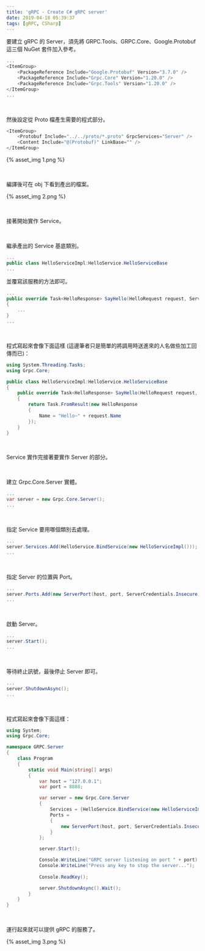 ```yaml
---
title: 'gRPC - Create C# gRPC server'
date: 2019-04-18 05:39:37
tags: [gRPC, CSharp]
---
```


要建立 gRPC 的 Server，須先將 GRPC.Tools、GRPC.Core、Google.Protobuf 這三個 NuGet 套件加入參考。  

<!-- More -->

```C#
...
<ItemGroup>
    <PackageReference Include="Google.Protobuf" Version="3.7.0" />
    <PackageReference Include="Grpc.Core" Version="1.20.0" />
    <PackageReference Include="Grpc.Tools" Version="1.20.0" />
</ItemGroup>
...
```

<br/>


然後設定從 Proto 檔產生需要的程式部分。  

```C#
<ItemGroup>
    <Protobuf Include="../../proto/*.proto" GrpcServices="Server" />
    <Content Include="@(Protobuf)" LinkBase="" />
</ItemGroup>
```

{% asset_img 1.png %}

<br/>


編譯後可在 obj 下看到產出的檔案。  

{% asset_img 2.png %}

<br/>


接著開始實作 Service。

<br/>


繼承產出的 Service 基底類別。  

```C#
...
public class HelloServiceImpl:HelloService.HelloServiceBase
...
```

並覆寫該服務的方法即可。  

```C#
...
public override Task<HelloResponse> SayHello(HelloRequest request, ServerCallContext context)
{
    ...
}
...
```

<br/>


程式寫起來會像下面這樣 (這邊筆者只是簡單的將調用時送進來的人名做些加工回傳而已)：    

```C#
using System.Threading.Tasks;
using Grpc.Core;

public class HelloServiceImpl:HelloService.HelloServiceBase
{
    public override Task<HelloResponse> SayHello(HelloRequest request, ServerCallContext context)
    {
        return Task.FromResult(new HelloResponse
        {
            Name = "Hello~" + request.Name
        });
    }
}
```

<br/>


Service 實作完接著要實作 Server 的部分。  

<br/>


建立 Grpc.Core.Server 實體。

```C#
...
var server = new Grpc.Core.Server();
...
```

<br/>


指定 Service 要用哪個類別去處理。  

```C#
...
server.Services.Add(HelloService.BindService(new HelloServiceImpl()));
...
```

<br/>


指定 Server 的位置與 Port。  

```C#
...
server.Ports.Add(new ServerPort(host, port, ServerCredentials.Insecure));
...
```

<br/>


啟動 Server。  

```C#
...
server.Start();
...
```

<br/>


等待終止訊號，最後停止 Server 即可。

```C#
...
server.ShutdownAsync();
...
```

<br/>


程式寫起來會像下面這樣：  

```C#
using System;
using Grpc.Core;

namespace GRPC.Server
{
    class Program
    {
        static void Main(string[] args)
        {
            var host = "127.0.0.1";
            var port = 8888;

            var server = new Grpc.Core.Server
            {
                Services = {HelloService.BindService(new HelloServiceImpl())},
                Ports =
                {
                    new ServerPort(host, port, ServerCredentials.Insecure)
                }
            };

            server.Start();

            Console.WriteLine("GRPC server listening on port " + port);
            Console.WriteLine("Press any key to stop the server...");
            
            Console.ReadKey();

            server.ShutdownAsync().Wait();
        }
    }
}
```

<br/>


運行起來就可以提供 gRPC 的服務了。  

{% asset_img 3.png %}
